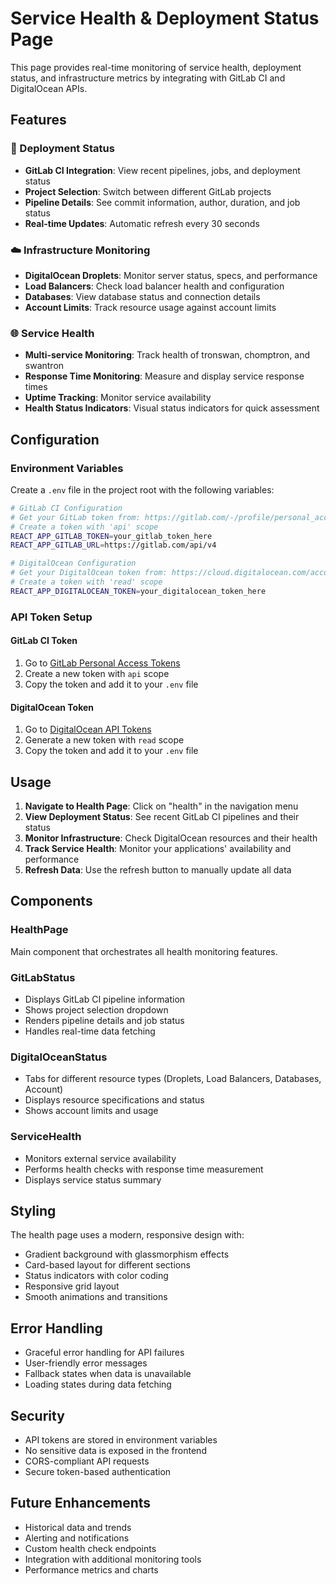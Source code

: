 # Service Health & Deployment Status Page

This page provides real-time monitoring of service health, deployment status, and infrastructure metrics by integrating with GitLab CI and DigitalOcean APIs.

## Features

### 🚀 Deployment Status

- **GitLab CI Integration**: View recent pipelines, jobs, and deployment status
- **Project Selection**: Switch between different GitLab projects
- **Pipeline Details**: See commit information, author, duration, and job status
- **Real-time Updates**: Automatic refresh every 30 seconds

### ☁️ Infrastructure Monitoring

- **DigitalOcean Droplets**: Monitor server status, specs, and performance
- **Load Balancers**: Check load balancer health and configuration
- **Databases**: View database status and connection details
- **Account Limits**: Track resource usage against account limits

### 🌐 Service Health

- **Multi-service Monitoring**: Track health of tronswan, chomptron, and swantron
- **Response Time Monitoring**: Measure and display service response times
- **Uptime Tracking**: Monitor service availability
- **Health Status Indicators**: Visual status indicators for quick assessment

## Configuration

### Environment Variables

Create a `.env` file in the project root with the following variables:

```bash
# GitLab CI Configuration
# Get your GitLab token from: https://gitlab.com/-/profile/personal_access_tokens
# Create a token with 'api' scope
REACT_APP_GITLAB_TOKEN=your_gitlab_token_here
REACT_APP_GITLAB_URL=https://gitlab.com/api/v4

# DigitalOcean Configuration
# Get your DigitalOcean token from: https://cloud.digitalocean.com/account/api/tokens
# Create a token with 'read' scope
REACT_APP_DIGITALOCEAN_TOKEN=your_digitalocean_token_here
```

### API Token Setup

#### GitLab CI Token

1. Go to [GitLab Personal Access Tokens](https://gitlab.com/-/profile/personal_access_tokens)
2. Create a new token with `api` scope
3. Copy the token and add it to your `.env` file

#### DigitalOcean Token

1. Go to [DigitalOcean API Tokens](https://cloud.digitalocean.com/account/api/tokens)
2. Generate a new token with `read` scope
3. Copy the token and add it to your `.env` file

## Usage

1. **Navigate to Health Page**: Click on "health" in the navigation menu
2. **View Deployment Status**: See recent GitLab CI pipelines and their status
3. **Monitor Infrastructure**: Check DigitalOcean resources and their health
4. **Track Service Health**: Monitor your applications' availability and performance
5. **Refresh Data**: Use the refresh button to manually update all data

## Components

### HealthPage

Main component that orchestrates all health monitoring features.

### GitLabStatus

- Displays GitLab CI pipeline information
- Shows project selection dropdown
- Renders pipeline details and job status
- Handles real-time data fetching

### DigitalOceanStatus

- Tabs for different resource types (Droplets, Load Balancers, Databases, Account)
- Displays resource specifications and status
- Shows account limits and usage

### ServiceHealth

- Monitors external service availability
- Performs health checks with response time measurement
- Displays service status summary

## Styling

The health page uses a modern, responsive design with:

- Gradient background with glassmorphism effects
- Card-based layout for different sections
- Status indicators with color coding
- Responsive grid layout
- Smooth animations and transitions

## Error Handling

- Graceful error handling for API failures
- User-friendly error messages
- Fallback states when data is unavailable
- Loading states during data fetching

## Security

- API tokens are stored in environment variables
- No sensitive data is exposed in the frontend
- CORS-compliant API requests
- Secure token-based authentication

## Future Enhancements

- Historical data and trends
- Alerting and notifications
- Custom health check endpoints
- Integration with additional monitoring tools
- Performance metrics and charts
